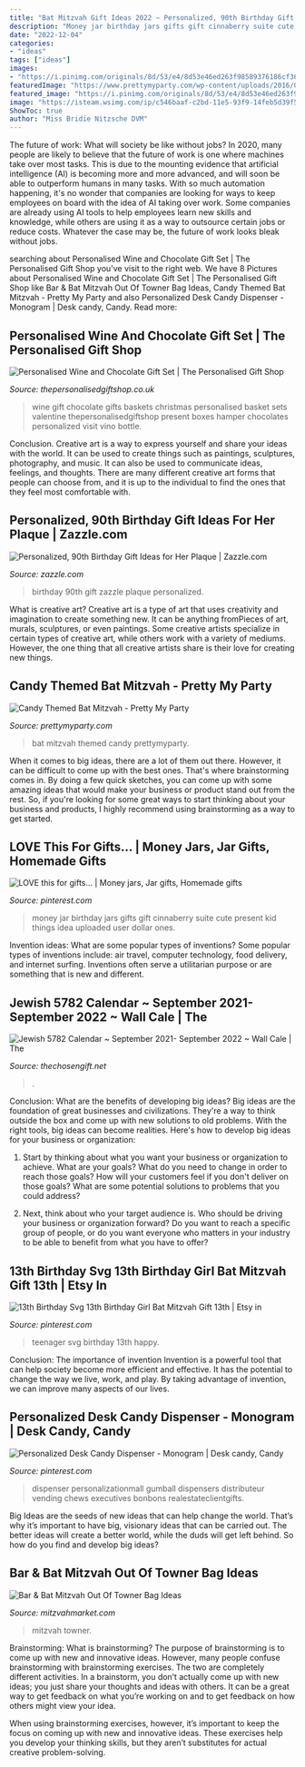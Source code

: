 ```yaml
---
title: "Bat Mitzvah Gift Ideas 2022 ~ Personalized, 90th Birthday Gift Ideas For Her Plaque"
description: "Money jar birthday jars gifts gift cinnaberry suite cute present kid things idea uploaded user dollar ones"
date: "2022-12-04"
categories:
- "ideas"
tags: ["ideas"]
images:
- "https://i.pinimg.com/originals/8d/53/e4/8d53e46ed263f98589376186cf361879.jpg"
featuredImage: "https://www.prettymyparty.com/wp-content/uploads/2016/05/bat-mitzvah-main.jpg"
featured_image: "https://i.pinimg.com/originals/8d/53/e4/8d53e46ed263f98589376186cf361879.jpg"
image: "https://isteam.wsimg.com/ip/c546baaf-c2bd-11e5-93f9-14feb5d39f58/ols/4602_original/:/rs=w:600,h:600"
ShowToc: true
author: "Miss Bridie Nitzsche DVM"
---
```



The future of work: What will society be like without jobs?
In 2020, many people are likely to believe that the future of work is one where machines take over most tasks. This is due to the mounting evidence that artificial intelligence (AI) is becoming more and more advanced, and will soon be able to outperform humans in many tasks. With so much automation happening, it's no wonder that companies are looking for ways to keep employees on board with the idea of AI taking over work. Some companies are already using AI tools to help employees learn new skills and knowledge, while others are using it as a way to outsource certain jobs or reduce costs. Whatever the case may be, the future of work looks bleak without jobs.

	

		
searching about Personalised Wine and Chocolate Gift Set | The Personalised Gift Shop you've visit to the right web. We have 8 Pictures about Personalised Wine and Chocolate Gift Set | The Personalised Gift Shop like Bar &amp; Bat Mitzvah Out Of Towner Bag Ideas, Candy Themed Bat Mitzvah - Pretty My Party and also Personalized Desk Candy Dispenser - Monogram | Desk candy, Candy. Read more:
		
    
## Personalised Wine And Chocolate Gift Set | The Personalised Gift Shop

<img loading=lazy src="https://www.thepersonalisedgiftshop.co.uk/cms_media/images/800x1000_fitbox-personalised-wine-and-chocolate-gift-set.jpg" onerror="this.onerror=null;this.src='https://tse2.mm.bing.net/th?id=OIP.2ny0IarvB5J1Mc3GUkMb5gHaHa&amp;pid=15.1';" alt="Personalised Wine and Chocolate Gift Set | The Personalised Gift Shop">

_Source: thepersonalisedgiftshop.co.uk_

>wine gift chocolate gifts baskets christmas personalised basket sets valentine thepersonalisedgiftshop present boxes hamper chocolates personalized visit vino bottle. 

	

Conclusion.
Creative art is a way to express yourself and share your ideas with the world. It can be used to create things such as paintings, sculptures, photography, and music. It can also be used to communicate ideas, feelings, and thoughts. There are many different creative art forms that people can choose from, and it is up to the individual to find the ones that they feel most comfortable with.

    
## Personalized, 90th Birthday Gift Ideas For Her Plaque | Zazzle.com

<img loading=lazy src="https://rlv.zcache.com/personalized_90th_birthday_gift_ideas_for_her_plaque-r3b6ed91a86804cfcbaefab22af00cdb0_arnr3_8byvr_630.jpg?view_padding=[285%2C0%2C285%2C0]" onerror="this.onerror=null;this.src='https://tse2.mm.bing.net/th?id=OIP.8sPR6pgRT5eCkvnHgz3IlwHaD4&amp;pid=15.1';" alt="Personalized, 90th Birthday Gift Ideas for Her Plaque | Zazzle.com">

_Source: zazzle.com_

>birthday 90th gift zazzle plaque personalized. 

	

What is creative art?
Creative art is a type of art that uses creativity and imagination to create something new. It can be anything fromPieces of art, murals, sculptures, or even paintings. Some creative artists specialize in certain types of creative art, while others work with a variety of mediums. However, the one thing that all creative artists share is their love for creating new things.

    
## Candy Themed Bat Mitzvah - Pretty My Party

<img loading=lazy src="https://www.prettymyparty.com/wp-content/uploads/2016/05/bat-mitzvah-main.jpg" onerror="this.onerror=null;this.src='https://tse4.mm.bing.net/th?id=OIP.Pf95nxv8qGkAnwhYbz2JrwHaE7&amp;pid=15.1';" alt="Candy Themed Bat Mitzvah - Pretty My Party">

_Source: prettymyparty.com_

>bat mitzvah themed candy prettymyparty. 

	

When it comes to big ideas, there are a lot of them out there. However, it can be difficult to come up with the best ones. That's where brainstorming comes in. By doing a few quick sketches, you can come up with some amazing ideas that would make your business or product stand out from the rest. So, if you're looking for some great ways to start thinking about your business and products, I highly recommend using brainstorming as a way to get started.

    
## LOVE This For Gifts... | Money Jars, Jar Gifts, Homemade Gifts

<img loading=lazy src="https://i.pinimg.com/originals/57/d0/59/57d0599bd88e5b01e443811467e20623.jpg" onerror="this.onerror=null;this.src='https://tse2.mm.bing.net/th?id=OIP.Spugm4JJizPTs1S4sqye-gAAAA&amp;pid=15.1';" alt="LOVE this for gifts... | Money jars, Jar gifts, Homemade gifts">

_Source: pinterest.com_

>money jar birthday jars gifts gift cinnaberry suite cute present kid things idea uploaded user dollar ones. 

	

Invention ideas: What are some popular types of inventions?
Some popular types of inventions include: air travel, computer technology, food delivery, and internet surfing. Inventions often serve a utilitarian purpose or are something that is new and different.

    
## Jewish 5782 Calendar ~ September 2021- September 2022 ~ Wall Cale | The

<img loading=lazy src="https://isteam.wsimg.com/ip/c546baaf-c2bd-11e5-93f9-14feb5d39f58/ols/4602_original/:/rs=w:600,h:600" onerror="this.onerror=null;this.src='https://tse1.mm.bing.net/th?id=OIP.XkM8C6pG13PmgOh6yS4UmAAAAA&amp;pid=15.1';" alt="Jewish 5782 Calendar ~ September 2021- September 2022 ~ Wall Cale | The">

_Source: thechosengift.net_

>. 

	

Conclusion: What are the benefits of developing big ideas?
Big ideas are the foundation of great businesses and civilizations. They're a way to think outside the box and come up with new solutions to old problems. With the right tools, big ideas can become realities. Here's how to develop big ideas for your business or organization:
1. Start by thinking about what you want your business or organization to achieve. What are your goals? What do you need to change in order to reach those goals? How will your customers feel if you don't deliver on those goals? What are some potential solutions to problems that you could address?

2. Next, think about who your target audience is. Who should be driving your business or organization forward? Do you want to reach a specific group of people, or do you want everyone who matters in your industry to be able to benefit from what you have to offer?

    
## 13th Birthday Svg 13th Birthday Girl Bat Mitzvah Gift 13th | Etsy In

<img loading=lazy src="https://i.pinimg.com/736x/09/fa/4b/09fa4b393a36a460e0a0c13155d548ad.jpg" onerror="this.onerror=null;this.src='https://tse2.mm.bing.net/th?id=OIP.ofi_d1mafZGsfQsciWD6KAHaHa&amp;pid=15.1';" alt="13th Birthday Svg 13th Birthday Girl Bat Mitzvah Gift 13th | Etsy in">

_Source: pinterest.com_

>teenager svg birthday 13th happy. 

	

Conclusion: The importance of invention
Invention is a powerful tool that can help society become more efficient and effective. It has the potential to change the way we live, work, and play. By taking advantage of invention, we can improve many aspects of our lives.

    
## Personalized Desk Candy Dispenser - Monogram | Desk Candy, Candy

<img loading=lazy src="https://i.pinimg.com/originals/8d/53/e4/8d53e46ed263f98589376186cf361879.jpg" onerror="this.onerror=null;this.src='https://tse4.mm.bing.net/th?id=OIP.jVPkbtJj-YWJN2GGzzYYeQHaHa&amp;pid=15.1';" alt="Personalized Desk Candy Dispenser - Monogram | Desk candy, Candy">

_Source: pinterest.com_

>dispenser personalizationmall gumball dispensers distributeur vending chews executives bonbons realestateclientgifts. 

	

Big Ideas are the seeds of new ideas that can help change the world. That’s why it’s important to have big, visionary ideas that can be carried out. The better ideas will create a better world, while the duds will get left behind. So how do you find and develop big ideas?

    
## Bar &amp; Bat Mitzvah Out Of Towner Bag Ideas

<img loading=lazy src="https://www.mitzvahmarket.com/wp-content/uploads/images/cached/5c86bf64c2468b4e5eb57905db5871b6.jpeg?ver=1525724138" onerror="this.onerror=null;this.src='https://tse4.mm.bing.net/th?id=OIP.gSrQuyTEjCVS4oTnRZadCgAAAA&amp;pid=15.1';" alt="Bar &amp; Bat Mitzvah Out Of Towner Bag Ideas">

_Source: mitzvahmarket.com_

>mitzvah towner. 

	

Brainstorming: What is brainstorming?
The purpose of brainstorming is to come up with new and innovative ideas. However, many people confuse brainstorming with brainstorming exercises. The two are completely different activities.
In a brainstorm, you don’t actually come up with new ideas; you just share your thoughts and ideas with others. It can be a great way to get feedback on what you’re working on and to get feedback on how others might view your idea.

When using brainstorming exercises, however, it’s important to keep the focus on coming up with new and innovative ideas. These exercises help you develop your thinking skills, but they aren’t substitutes for actual creative problem-solving.

